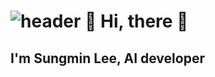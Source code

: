 ![header](https://capsule-render.vercel.app/api?type=wave&color=timeGradient&height=300&section=header&text=SUNGMIN's%20Profile&fontSize=90)
👋 Hi, there 👋
============

I'm Sungmin Lee, AI developer
-----------------------------


<!--
**pigzzz8815/pigzzz8815** is a ✨ _special_ ✨ repository because its `README.md` (this file) appears on your GitHub profile.

Here are some ideas to get you started:

- 🔭 I’m currently working on ...
- 🌱 I’m currently learning ...
- 👯 I’m looking to collaborate on ...
- 🤔 I’m looking for help with ...
- 💬 Ask me about ...
- 📫 How to reach me: ...
- 😄 Pronouns: ...
- ⚡ Fun fact: ...
-->
